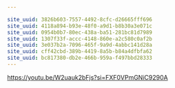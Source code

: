 ```yaml
---

site_uuid: 3826b603-7557-4492-8cfc-d26665fff696
site_uuid: 4118a894-b93e-48f0-a9d1-b8b30a3e071c
site_uuid: 0954b0b7-80ec-438a-ba51-281bc81d7989
site_uuid: 1307f33f-accc-4148-860e-a2c580c0af2b
site_uuid: 3e037b2a-7096-465f-9a9d-4abbc141d28a
site_uuid: cff42cbd-389b-4419-8a5b-b84a4dfbfa62
site_uuid: bc817380-db2e-466b-959a-f497bbd28333
---
```

https://youtu.be/W2uauk2bFjs?si=FXF0VPmGNiC9290A